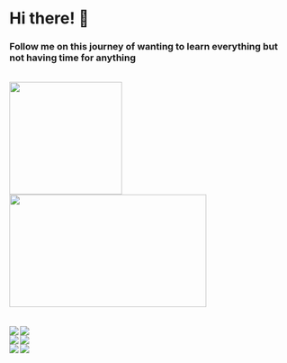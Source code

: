 # Hi there! 👋  
### Follow me on this journey of wanting to learn everything but not having time for anything
<br>

<div>
  <img src="https://github-readme-stats.vercel.app/api?username=andreclerigo&theme=gotham&show_icons=true" height="200"/>
  <img src="https://github-readme-stats.vercel.app/api/top-langs/?username=andreclerigo&hide=vhdl&theme=gotham&langs_count=6&layout=compact" height="200" width="350"/>
</div>

<br>
<br>

<div>
  <a href="https://github.com/andreclerigo/pico-projects">
    <img align="left" src="https://github-readme-stats.vercel.app/api/pin/?username=andreclerigo&repo=pico-projects&theme=react&show_owner=true"/>
  </a>
  <a href="https://github.com/andreclerigo/rpi_minecraft_web">
    <img src="https://github-readme-stats.vercel.app/api/pin/?username=andreclerigo&repo=rpi_minecraft_web&theme=react&show_owner=true"/>
  </a>
</div>

<div>
  <a href="https://github.com/andreclerigo/leci_2ano">
    <img align="left" src="https://github-readme-stats.vercel.app/api/pin/?username=andreclerigo&repo=leci_2ano&theme=react&show_owner=true"/>
  </a>
  <a href="https://github.com/andreclerigo/andreclerigo.github.io">
    <img src="https://github-readme-stats.vercel.app/api/pin/?username=andreclerigo&repo=andreclerigo.github.io&theme=react&show_owner=true"/>
  </a>
</div>

<div>
  <a href="https://github.com/andreclerigo/weather_twitterbot">
    <img align="left" src="https://github-readme-stats.vercel.app/api/pin/?username=andreclerigo&repo=weather_twitterbot&theme=react&show_owner=true"/>
  </a>
  <a href="https://github.com/andreclerigo/cryptochecker">
    <img src="https://github-readme-stats.vercel.app/api/pin/?username=andreclerigo&repo=cryptochecker&theme=react&show_owner=true"/>
  </a>
</div>
